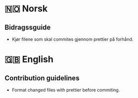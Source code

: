 # 🇳🇴 Norsk

## Bidragssguide

- Kjør filene som skal commites gjennom prettier på forhånd.

# 🇬🇧 English

## Contribution guidelines

- Format changed files with prettier before commiting.
